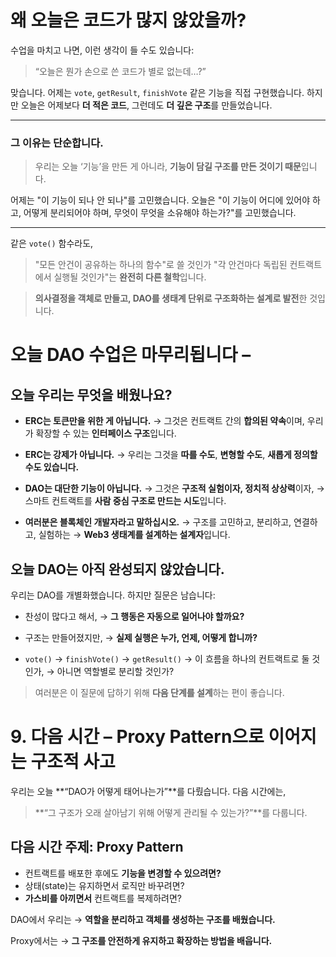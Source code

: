 # 왜 오늘은 코드가 많지 않았을까?

수업을 마치고 나면, 이런 생각이 들 수도 있습니다:

> “오늘은 뭔가 손으로 쓴 코드가 별로 없는데…?”

맞습니다.
어제는 `vote`, `getResult`, `finishVote` 같은 기능을 직접 구현했습니다.
하지만 오늘은 어제보다 **더 적은 코드**,
그런데도 **더 깊은 구조**를 만들었습니다.

---

### 그 이유는 단순합니다.

> 우리는 오늘 ‘기능’을 만든 게 아니라,
> **기능이 담길 구조를 만든 것이기 때문**입니다.

어제는 "이 기능이 되나 안 되나"를 고민했습니다.
오늘은 "이 기능이 어디에 있어야 하고, 어떻게 분리되어야 하며,
무엇이 무엇을 소유해야 하는가?"를 고민했습니다.

---

같은 `vote()` 함수라도,

> "모든 안건이 공유하는 하나의 함수"로 쓸 것인가
> "각 안건마다 독립된 컨트랙트에서 실행될 것인가"는 **완전히 다른 철학**입니다.

> **의사결정을 객체로 만들고, DAO를 생태계 단위로 구조화하는 설계로 발전**한 것입니다.

# 오늘 DAO 수업은 마무리됩니다 –

## 오늘 우리는 무엇을 배웠나요?

- **ERC는 토큰만을 위한 게 아닙니다.**
  → 그것은 컨트랙트 간의 **합의된 약속**이며, 우리가 확장할 수 있는 **인터페이스 구조**입니다.

- **ERC는 강제가 아닙니다.**
  → 우리는 그것을 **따를 수도**, **변형할 수도**, **새롭게 정의할 수도 있습니다.**

- **DAO는 대단한 기능이 아닙니다.**
  → 그것은 **구조적 실험이자, 정치적 상상력**이자,
  → 스마트 컨트랙트를 **사람 중심 구조로 만드는 시도**입니다.

- **여러분은 블록체인 개발자라고 말하십시오.**
  → 구조를 고민하고, 분리하고, 연결하고, 실험하는
  → **Web3 생태계를 설계하는 설계자**입니다.

## 오늘 DAO는 아직 완성되지 않았습니다.

우리는 DAO를 개별화했습니다.
하지만 질문은 남습니다:

- 찬성이 많다고 해서,
  → **그 행동은 자동으로 일어나야 할까요?**

- 구조는 만들어졌지만,
  → **실제 실행은 누가, 언제, 어떻게 합니까?**

- `vote()` → `finishVote()` → `getResult()`
  → 이 흐름을 하나의 컨트랙트로 둘 것인가,
  → 아니면 역할별로 분리할 것인가?

> 여러분은 이 질문에 답하기 위해 **다음 단계를 설계**하는 편이 좋습니다.

# 9. 다음 시간 – Proxy Pattern으로 이어지는 구조적 사고

우리는 오늘 **“DAO가 어떻게 태어나는가”**를 다뤘습니다.
다음 시간에는,

> **“그 구조가 오래 살아남기 위해 어떻게 관리될 수 있는가?”**를 다룹니다.

## 다음 시간 주제: Proxy Pattern

- 컨트랙트를 배포한 후에도 **기능을 변경할 수 있으려면?**
- 상태(state)는 유지하면서 로직만 바꾸려면?
- **가스비를 아끼면서** 컨트랙트를 복제하려면?

DAO에서 우리는
→ **역할을 분리하고 객체를 생성하는 구조를 배웠습니다.**

Proxy에서는
→ **그 구조를 안전하게 유지하고 확장하는 방법을 배웁니다.**
